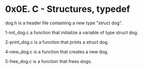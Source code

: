 # 0x0E. C - Structures, typedef #

dog.h is a header file containing a new type "struct dog".

1-init_dog.c a function that initialize a variable of type struct dog.

2-print_dog.c is a function that prints a struct dog.

4-new_dog.c is a function that creates a new dog.

5-free_dog.c is a function that frees dogs.
